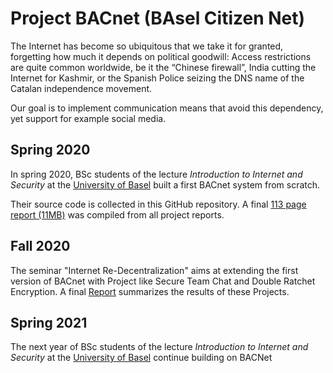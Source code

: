 # Project BACnet (BAsel Citizen Net)

The Internet has become so ubiquitous that we take it for granted,
forgetting how much it depends on political goodwill:
Access restrictions are quite common worldwide, be it the “Chinese
firewall”, India cutting the Internet for Kashmir, or the Spanish
Police seizing the DNS name of the Catalan independence movement.

Our goal is to implement communication means that avoid this
dependency, yet support for example social media.

## Spring 2020

In spring 2020, BSc students of the lecture _Introduction to Internet
and Security_ at the [University of Basel](https://www.unibas.ch/)
built a first BACnet system from scratch.

Their source code is collected in this GitHub repository. A final
[113 page report (11MB)](20-fs-ias-lec/BACnet-Report-IAS-2020.pdf) was 
compiled from all project reports.


## Fall 2020

The seminar "Internet Re-Decentralization" aims at extending the
first version of BACnet with Project like Secure Team Chat and 
Double Ratchet Encryption.
A final [Report](20-hs-redez-lec/BACnet-Report-Redez-2020.pdf) summarizes
the results of these Projects.


## Spring 2021

The next year of BSc students of the lecture _Introduction to Internet
and Security_ at the [University of Basel](https://www.unibas.ch/)
continue building on BACNet

